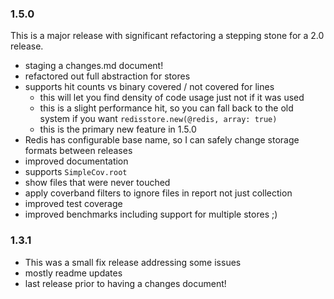 ### 1.5.0

This is a major release with significant refactoring a stepping stone for a 2.0 release.

* staging a changes.md document!
* refactored out full abstraction for stores
* supports hit counts vs binary covered / not covered for lines
  * this will let you find density of code usage just not if it was used
  * this is a slight performance hit, so you can fall back to the old system if you want `redisstore.new(@redis, array: true)`
  * this is the primary new feature in 1.5.0
* Redis has configurable base name, so I can safely change storage formats between releases
* improved documentation
* supports `SimpleCov.root`
* show files that were never touched
* apply coverband filters to ignore files in report not just collection
* improved test coverage
* improved benchmarks including support for multiple stores ;)

### 1.3.1

* This was a small fix release addressing some issues
* mostly readme updates
* last release prior to having a changes document!